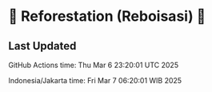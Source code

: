 
# 🌳 Reforestation (Reboisasi) 🌲

## Last Updated

GitHub Actions time: Thu Mar  6 23:20:01 UTC 2025

Indonesia/Jakarta time: Fri Mar  7 06:20:01 WIB 2025
